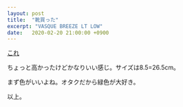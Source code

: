 ```yaml
---
layout: post
title:  "靴買った"
excerpt: "VASQUE BREEZE LT LOW"
date:   2020-02-20 21:00:00 +0900
---
```


[これ](https://www.vasque.jp/products/mens_footwear/12747864/gargoyle_chive/)

ちょっと高かったけどかなりいい感じ。サイズは8.5=26.5cm。

まず色がいいよね。オタクだから緑色が大好き。

以上。
